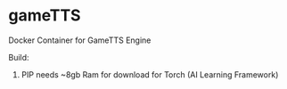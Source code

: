 # gameTTS
Docker Container for GameTTS Engine

Build:
1. PIP needs ~8gb Ram for download for Torch (AI Learning Framework)

